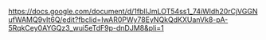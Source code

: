https://docs.google.com/document/d/1fblIJmLOT54ss1_74iWldh20rCjVGGNufWAMQ9vIt6Q/edit?fbclid=IwAR0PWy78EyNQkQdKXUanVk8-pA-5RqkCey0AYGQz3_wui5eTdF9p-dnDJM8&pli=1


